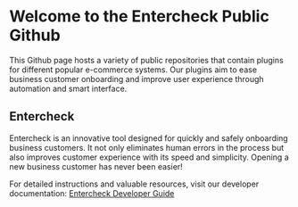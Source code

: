 # Welcome to the Entercheck Public Github

This Github page hosts a variety of public repositories that contain plugins for different popular e-commerce systems. Our plugins aim to ease business customer onboarding and improve user experience through automation and smart interface.

## Entercheck 

Entercheck is an innovative tool designed for quickly and safely onboarding business customers. It not only eliminates human errors in the process but also improves customer experience with its speed and simplicity. Opening a new business customer has never been easier!

For detailed instructions and valuable resources, visit our developer documentation: [Entercheck Developer Guide](https://developer.dev.entercheck.eu/)
